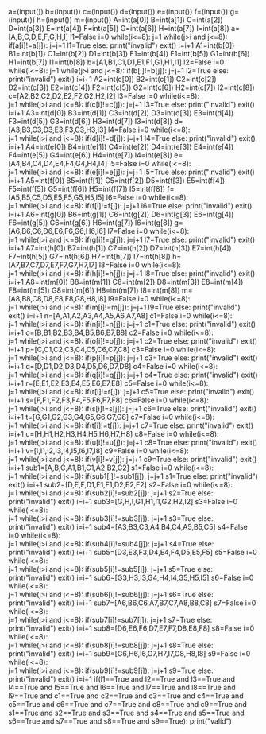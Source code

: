 a=(input())
b=(input())
c=(input())
d=(input())
e=(input())
f=(input())
g=(input())
h=(input())
m=(input())
A=int(a[0])
B=int(a[1])
C=int(a[2])
D=int(a[3])
E=int(a[4])
F=int(a[5])
G=int(a[6])
H=int(a[7])
I=int(a[8])
a=[A,B,C,D,E,F,G,H,I]
l1=False
i=0
while(i<=8):
    j=1
    while(j>i and j<=8):
        if(a[i]!=a[j]):
         j=j+1
         l1=True
        else:
            print("invalid")
            exit()
    i=i+1
A1=int(b[0])
B1=int(b[1])
C1=int(b[2])
D1=int(b[3])
E1=int(b[4])
F1=int(b[5])
G1=int(b[6])
H1=int(b[7])
I1=int(b[8])
b=[A1,B1,C1,D1,E1,F1,G1,H1,I1]
l2=False
i=0
while(i<=8):
    j=1
    while(j>i and j<=8):
        if(b[i]!=b[j]):
         j=j+1
         l2=True
        else:
            print("invalid")
            exit()
    i=i+1
A2=int(c[0])
B2=int(c[1])
C2=int(c[2])
D2=int(c[3])
E2=int(c[4])
F2=int(c[5])
G2=int(c[6])
H2=int(c[7])
I2=int(c[8])
c=[A2,B2,C2,D2,E2,F2,G2,H2,I2]
l3=False
i=0
while(i<=8):    
    j=1
    while(j>i and j<=8):
        if(c[i]!=c[j]):
         j=j+1
         l3=True
        else:
            print("invalid")
            exit()
    i=i+1
A3=int(d[0])
B3=int(d[1])
C3=int(d[2])
D3=int(d[3])
E3=int(d[4])
F3=int(d[5])
G3=int(d[6])
H3=int(d[7])
I3=int(d[8])
d=[A3,B3,C3,D3,E3,F3,G3,H3,I3]
l4=False
i=0
while(i<=8):    
    j=1
    while(j>i and j<=8):
        if(d[i]!=d[j]):
         j=j+1
         l4=True
        else:
            print("invalid")
            exit()
    i=i+1
A4=int(e[0])
B4=int(e[1])
C4=int(e[2])
D4=int(e[3])
E4=int(e[4])
F4=int(e[5])
G4=int(e[6])
H4=int(e[7])
I4=int(e[8])
e=[A4,B4,C4,D4,E4,F4,G4,H4,I4]
l5=False
i=0
while(i<=8):    
    j=1
    while(j>i and j<=8):
        if(e[i]!=e[j]):
         j=j+1
         l5=True
        else:
            print("invalid")
            exit()
    i=i+1
A5=int(f[0])
B5=int(f[1])
C5=int(f[2])
D5=int(f[3])
E5=int(f[4])
F5=int(f[5])
G5=int(f[6])
H5=int(f[7])
I5=int(f[8])
f=[A5,B5,C5,D5,E5,F5,G5,H5,I5]
l6=False
i=0
while(i<=8):    
    j=1
    while(j>i and j<=8):
        if(f[i]!=f[j]):
         j=j+1
         l6=True
        else:
            print("invalid")
            exit()
    i=i+1
A6=int(g[0])
B6=int(g[1])
C6=int(g[2])
D6=int(g[3])
E6=int(g[4])
F6=int(g[5])
G6=int(g[6])
H6=int(g[7])
I6=int(g[8])
g=[A6,B6,C6,D6,E6,F6,G6,H6,I6]
l7=False
i=0
while(i<=8):    
    j=1
    while(j>i and j<=8):
        if(g[i]!=g[j]):
         j=j+1
         l7=True
        else:
            print("invalid")
            exit()
    i=i+1
A7=int(h[0])
B7=int(h[1])
C7=int(h[2])
D7=int(h[3])
E7=int(h[4])
F7=int(h[5])
G7=int(h[6])
H7=int(h[7])
I7=int(h[8])
h=[A7,B7,C7,D7,E7,F7,G7,H7,I7]
l8=False
i=0
while(i<=8):    
    j=1
    while(j>i and j<=8):
        if(h[i]!=h[j]):
         j=j+1
         l8=True
        else:
            print("invalid")
            exit()
    i=i+1
A8=int(m[0])
B8=int(m[1])
C8=int(m[2])
D8=int(m[3])
E8=int(m[4])
F8=int(m[5])
G8=int(m[6])
H8=int(m[7])
I8=int(m[8])
m=[A8,B8,C8,D8,E8,F8,G8,H8,I8]
l9=False
i=0
while(i<=8):    
    j=1
    while(j>i and j<=8):
        if(m[i]!=m[j]):
         j=j+1
         l9=True
        else:
            print("invalid")
            exit()
    i=i+1
n=[A,A1,A2,A3,A4,A5,A6,A7,A8]
c1=False
i=0
while(i<=8):    
    j=1
    while(j>i and j<=8):
        if(n[i]!=n[j]):
         j=j+1
         c1=True
        else:
            print("invalid")
            exit()
    i=i+1
o=[B,B1,B2,B3,B4,B5,B6,B7,B8]
c2=False
i=0
while(i<=8):    
    j=1
    while(j>i and j<=8):
        if(o[i]!=o[j]):
         j=j+1
         c2=True
        else:
            print("invalid")
            exit()
    i=i+1
p=[C,C1,C2,C3,C4,C5,C6,C7,C8]
c3=False
i=0
while(i<=8):    
    j=1
    while(j>i and j<=8):
        if(p[i]!=p[j]):
         j=j+1
         c3=True
        else:
            print("invalid")
            exit()
    i=i+1
q=[D,D1,D2,D3,D4,D5,D6,D7,D8]
c4=False
i=0
while(i<=8):    
    j=1
    while(j>i and j<=8):
        if(q[i]!=q[j]):
         j=j+1
         c4=True
        else:
            print("invalid")
            exit()
    i=i+1
r=[E,E1,E2,E3,E4,E5,E6,E7,E8]
c5=False
i=0
while(i<=8):    
    j=1
    while(j>i and j<=8):
        if(r[i]!=r[j]):
         j=j+1
         c5=True
        else:
            print("invalid")
            exit()
    i=i+1
s=[F,F1,F2,F3,F4,F5,F6,F7,F8]
c6=False
i=0
while(i<=8):    
    j=1
    while(j>i and j<=8):
        if(s[i]!=s[j]):
         j=j+1
         c6=True
        else:
            print("invalid")
            exit()
    i=i+1
t=[G,G1,G2,G3,G4,G5,G6,G7,G8]
c7=False
i=0
while(i<=8):    
    j=1
    while(j>i and j<=8):
        if(t[i]!=t[j]):
         j=j+1
         c7=True
        else:
            print("invalid")
            exit()
    i=i+1
u=[H,H1,H2,H3,H4,H5,H6,H7,H8]
c8=False
i=0
while(i<=8):    
    j=1
    while(j>i and j<=8):
        if(u[i]!=u[j]):
         j=j+1
         c8=True
        else:
            print("invalid")
            exit()
    i=i+1
v=[I,I1,I2,I3,I4,I5,I6,I7,I8]
c9=False
i=0
while(i<=8):    
    j=1
    while(j>i and j<=8):
        if(v[i]!=v[j]):
         j=j+1
         c9=True
        else:
            print("invalid")
            exit()
    i=i+1
sub1=[A,B,C,A1,B1,C1,A2,B2,C2]
s1=False
i=0
while(i<=8):    
    j=1
    while(j>i and j<=8):
        if(sub1[i]!=sub1[j]):
         j=j+1
         s1=True
        else:
            print("invalid")
            exit()
    i=i+1
sub2=[D,E,F,D1,E1,F1,D2,E2,F2]
s2=False
i=0
while(i<=8):    
    j=1
    while(j>i and j<=8):
        if(sub2[i]!=sub2[j]):
         j=j+1
         s2=True
        else:
            print("invalid")
            exit()
    i=i+1
sub3=[G,H,I,G1,H1,I1,G2,H2,I2]
s3=False
i=0
while(i<=8):    
    j=1
    while(j>i and j<=8):
        if(sub3[i]!=sub3[j]):
         j=j+1
         s3=True
        else:
            print("invalid")
            exit()
    i=i+1
sub4=[A3,B3,C3,A4,B4,C4,A5,B5,C5]
s4=False
i=0
while(i<=8):    
    j=1
    while(j>i and j<=8):
        if(sub4[i]!=sub4[j]):
         j=j+1
         s4=True
        else:
            print("invalid")
            exit()
    i=i+1
sub5=[D3,E3,F3,D4,E4,F4,D5,E5,F5]
s5=False
i=0
while(i<=8):    
    j=1
    while(j>i and j<=8):
        if(sub5[i]!=sub5[j]):
         j=j+1
         s5=True
        else:
            print("invalid")
            exit()
    i=i+1
sub6=[G3,H3,I3,G4,H4,I4,G5,H5,I5]
s6=False
i=0
while(i<=8):    
    j=1
    while(j>i and j<=8):
        if(sub6[i]!=sub6[j]):
         j=j+1
         s6=True
        else:
            print("invalid")
            exit()
    i=i+1
sub7=[A6,B6,C6,A7,B7,C7,A8,B8,C8]
s7=False
i=0
while(i<=8):    
    j=1
    while(j>i and j<=8):
        if(sub7[i]!=sub7[j]):
         j=j+1
         s7=True
        else:
            print("invalid")
            exit()
    i=i+1
sub8=[D6,E6,F6,D7,E7,F7,D8,E8,F8]
s8=False
i=0
while(i<=8):    
    j=1
    while(j>i and j<=8):
        if(sub8[i]!=sub8[j]):
         j=j+1
         s8=True
        else:
            print("invalid")
            exit()
    i=i+1
sub9=[G6,H6,I6,G7,H7,I7,G8,H8,I8]
s9=False
i=0
while(i<=8):    
    j=1
    while(j>i and j<=8):
        if(sub9[i]!=sub9[j]):
         j=j+1
         s9=True
        else:
            print("invalid")
            exit()
    i=i+1
if(l1==True and l2==True and l3==True and l4==True and l5==True and l6==True and l7==True and l8==True and l9==True and c1==True and c2==True and c3==True and c4==True and c5==True and c6==True and c7==True and c8==True and c9==True and s1==True and s2==True and s3==True and s4==True and s5==True and s6==True and s7==True and s8==True and s9==True):
    print("valid")  
    
